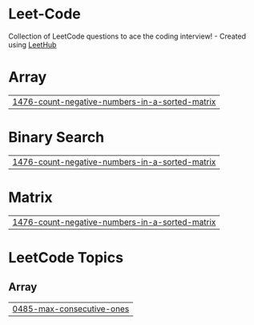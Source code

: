 # Leet-Code
Collection of LeetCode questions to ace the coding interview! - Created using [LeetHub](https://github.com/QasimWani/LeetHub)


# Array
|  |
| ------- |
| [1476-count-negative-numbers-in-a-sorted-matrix](https://github.com/Manojkumar-05/Leet-Code/tree/master/1476-count-negative-numbers-in-a-sorted-matrix) |
# Binary Search
|  |
| ------- |
| [1476-count-negative-numbers-in-a-sorted-matrix](https://github.com/Manojkumar-05/Leet-Code/tree/master/1476-count-negative-numbers-in-a-sorted-matrix) |
# Matrix
|  |
| ------- |
| [1476-count-negative-numbers-in-a-sorted-matrix](https://github.com/Manojkumar-05/Leet-Code/tree/master/1476-count-negative-numbers-in-a-sorted-matrix) |
<!---LeetCode Topics Start-->
# LeetCode Topics
## Array
|  |
| ------- |
| [0485-max-consecutive-ones](https://github.com/Manojkumar-05/Leet-Code/tree/master/0485-max-consecutive-ones) |
<!---LeetCode Topics End-->
